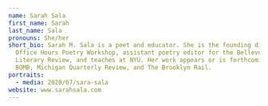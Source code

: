 ```yaml
---
name: Sarah Sala
first_name: Sarah
last_name: Sala
pronouns: She/her
short_bio: Sarah M. Sala is a poet and educator. She is the founding director of
  Office Hours Poetry Workshop, assistant poetry editor for the Bellevue
  Literary Review, and teaches at NYU. Her work appears or is forthcoming in
  BOMB, Michigan Quarterly Review, and The Brooklyn Rail.
portraits:
  - media: 2020/07/sara-sala
website: www.sarahsala.com
---
```

